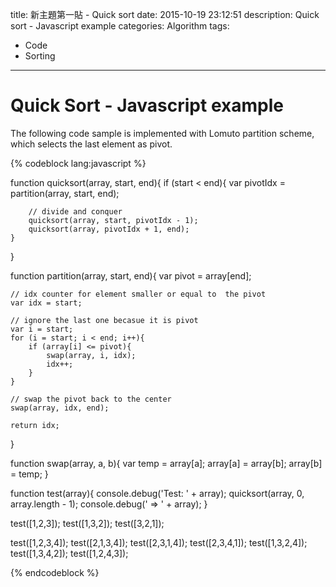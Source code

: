 title: 新主題第一貼 - Quick sort
date: 2015-10-19 23:12:51
description: Quick sort - Javascript example
categories: Algorithm
tags:
- Code
- Sorting
---

# Quick Sort - Javascript example

The following code sample is implemented with Lomuto partition scheme, which selects the last element as pivot.

{% codeblock lang:javascript %}

function quicksort(array, start, end){
	if (start < end){
    	var pivotIdx = partition(array, start, end);

        // divide and conquer
        quicksort(array, start, pivotIdx - 1);
       	quicksort(array, pivotIdx + 1, end);
    }    
}

function partition(array, start, end){
	var pivot = array[end];

    // idx counter for element smaller or equal to  the pivot
    var idx = start;

    // ignore the last one becasue it is pivot
    var i = start;
    for (i = start; i < end; i++){
    	if (array[i] <= pivot){
			swap(array, i, idx);
            idx++;
        }
    }

    // swap the pivot back to the center
    swap(array, idx, end);

    return idx;
}

function swap(array, a, b){
	var temp = array[a];
    array[a] = array[b];
    array[b] = temp;
}

function test(array){
    console.debug('Test: ' + array);
    quicksort(array, 0, array.length - 1);
    console.debug(' => ' + array);
}

test([1,2,3]);
test([1,3,2]);
test([3,2,1]);

test([1,2,3,4]);
test([2,1,3,4]);
test([2,3,1,4]);
test([2,3,4,1]);
test([1,3,2,4]);
test([1,3,4,2]);
test([1,2,4,3]);

{% endcodeblock %}
